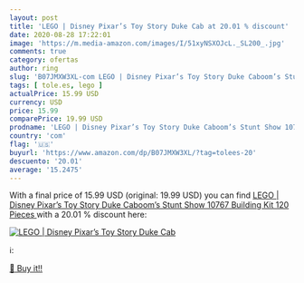 ```yaml
---
layout: post
title: 'LEGO | Disney Pixar’s Toy Story Duke Cab at 20.01 % discount'
date: 2020-08-28 17:22:01
image: 'https://m.media-amazon.com/images/I/51xyNSXOJcL._SL200_.jpg'
comments: true
category: ofertas
author: ring
slug: 'B07JMXW3XL-com LEGO | Disney Pixar’s Toy Story Duke Caboom’s Stunt Show...'
tags: [ tole.es, lego ]
actualPrice: 15.99 USD
currency: USD
price: 15.99
comparePrice: 19.99 USD
prodname: 'LEGO | Disney Pixar’s Toy Story Duke Caboom’s Stunt Show 10767 Building Kit  120 Pieces '
country: 'com'
flag: '🇺🇸'
buyurl: 'https://www.amazon.com/dp/B07JMXW3XL/?tag=tolees-20'
descuento: '20.01'
average: '15.2475'
---
```


With a final price of 15.99 USD (original: 19.99 USD) you can find [LEGO | Disney Pixar’s Toy Story Duke Caboom’s Stunt Show 10767 Building Kit  120 Pieces ](https://www.amazon.com/dp/B07JMXW3XL/?tag=tolees-20) with a  20.01 % discount here:

[![LEGO | Disney Pixar’s Toy Story Duke Cab](https://m.media-amazon.com/images/I/51xyNSXOJcL._SL200_.jpg)](https://www.amazon.com/dp/B07JMXW3XL/?tag=tolees-20)

ℹ️:


[🛒 Buy it!!](https://www.amazon.com/dp/B07JMXW3XL/?tag=tolees-20)
